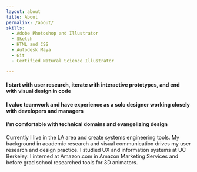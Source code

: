 ```yaml
---
layout: about
title: About
permalink: /about/
skills:
  - Adobe Photoshop and Illustrator
  - Sketch
  - HTML and CSS
  - Autodesk Maya
  - Git
  - Certified Natural Science Illustrator

---
```


#### I start with user research, iterate with interactive prototypes, and end with visual design in code

#### I value teamwork and have experience as a solo designer working closely with developers and managers

#### I'm comfortable with technical domains and evangelizing design

Currently I live in the LA area and create systems engineering tools. My background in academic research and visual communication drives my user research and design practice.  I studied UX and information systems at UC Berkeley. I interned at Amazon.com in Amazon Marketing Services and before grad school researched tools for 3D animators.



